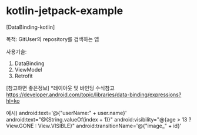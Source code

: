 # kotlin-jetpack-example
[DataBinding-kotlin]

목적:
GitUser의 repository를 검색하는 앱

사용기술:
1. DataBinding
2. ViewModel
3. Retrofit



[참고하면 좋은정보]
*레이아웃 및 바인딩 수식참고
https://developer.android.com/topic/libraries/data-binding/expressions?hl=ko

예시)
android:text='@{"userName:" + user.name}'
android:text="@{String.valueOf(index + 1)}"
android:visibility="@{age > 13 ? View.GONE : View.VISIBLE}"
android:transitionName='@{"image_" + id}'
